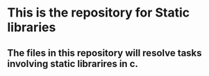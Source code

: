 # This is the repository for Static libraries
## The files in this repository will resolve tasks involving static librarires in c.
